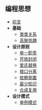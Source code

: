 ## 编程思想

- [前言](README.md)
- **基础**
  - [类类关系](基础/类类关系.md)
  - [高聚低耦](基础/高聚低耦.md)
- **设计原则**
  - [单一职责](设计原则/单一职责.md)
  - [开放封闭](设计原则/开放封闭.md)
  - [里氏替换](设计原则/里氏替换.md)
  - [接口分离](设计原则/接口分离.md)
  - [依赖倒置](设计原则/依赖倒置.md)
  - [最少知识](设计原则/最少知识.md)
  - [合成复用](设计原则/合成复用.md)
- **设计模式**
  - [单例模式](设计模式/Single.md)
